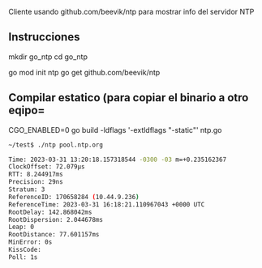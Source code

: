 Cliente usando github.com/beevik/ntp para mostrar info del servidor NTP


## Instrucciones


mkdir go_ntp
cd go_ntp

go mod init ntp
go get github.com/beevik/ntp


## Compilar estatico (para copiar el binario a otro eqipo=
CGO_ENABLED=0 go build -ldflags '-extldflags "-static"' ntp.go


```bash
~/test$ ./ntp pool.ntp.org

Time: 2023-03-31 13:20:18.157318544 -0300 -03 m=+0.235162367
ClockOffset: 72.079µs
RTT: 8.244917ms
Precision: 29ns
Stratum: 3
ReferenceID: 170658284 (10.44.9.236)
ReferenceTime: 2023-03-31 16:18:21.110967043 +0000 UTC
RootDelay: 142.868042ms
RootDispersion: 2.044678ms
Leap: 0
RootDistance: 77.601157ms
MinError: 0s
KissCode: 
Poll: 1s

```

